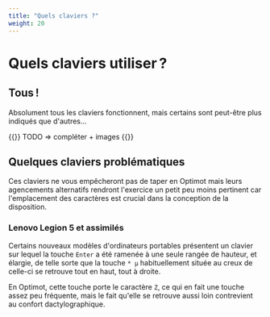 ```yaml
---
title: "Quels claviers ?"
weight: 20
---
```


# Quels claviers utiliser ?

## Tous !

Absolument tous les claviers fonctionnent, mais certains sont peut-être plus indiqués que d'autres…

{{<hint danger>}}
TODO ⇒ compléter + images
{{</hint>}}


## Quelques claviers problématiques

Ces claviers ne vous empêcheront pas de taper en Optimot mais leurs agencements alternatifs rendront l'exercice un petit peu moins pertinent car l'emplacement des caractères est crucial dans la conception de la disposition.

### Lenovo Legion 5 et assimilés

Certains nouveaux modèles d'ordinateurs portables présentent un clavier sur lequel la touche `Enter` a été ramenée à une seule rangée de hauteur, et élargie, de telle sorte que la touche `* μ` habituellement située au creux de celle-ci se retrouve tout en haut, tout à droite.

En Optimot, cette touche porte le caractère `Z`, ce qui en fait une touche assez peu fréquente, mais le fait qu'elle se retrouve aussi loin contrevient au confort dactylographique.